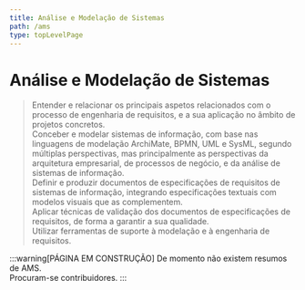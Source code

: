 ```yaml
---
title: Análise e Modelação de Sistemas
path: /ams
type: topLevelPage
---
```


# Análise e Modelação de Sistemas

> Entender e relacionar os principais aspetos relacionados com o processo de engenharia de requisitos,
> e a sua aplicação no âmbito de projetos concretos.  
> Conceber e modelar sistemas de informação, com base nas linguagens de modelação ArchiMate, BPMN, UML e SysML,
> segundo múltiplas perspectivas, mas principalmente as perspectivas da arquitetura empresarial, de processos de negócio,
> e da análise de sistemas de informação.  
> Definir e produzir documentos de especificações de requisitos de sistemas de informação,
> integrando especificações textuais com modelos visuais que as complementem.  
> Aplicar técnicas de validação dos documentos de especificações de requisitos, de forma a garantir a sua qualidade.  
> Utilizar ferramentas de suporte à modelação e à engenharia de requisitos.

:::warning[PÁGINA EM CONSTRUÇÃO]
De momento não existem resumos de AMS.  
Procuram-se contribuidores.
:::
